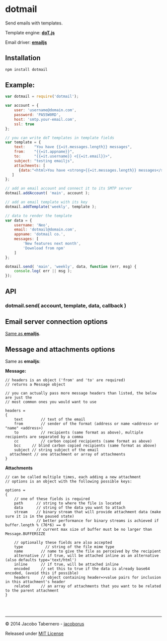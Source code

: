 dotmail
=======

Send emails with templates.

Template engine: **[doT.js](https://github.com/olado/doT)**

Email driver: **[emailjs](https://github.com/eleith/emailjs#emailserverconnectoptions)**


Installation
------------

```sh
npm install dotmail
```

Example:
--------

```js
var dotmail = require('dotmail');

var account = {
    user: 'username@domain.com',
    password: 'PA55W0RD',
    host: 'smtp.your-email.com',
    ssl: true
};

// you can write doT templates in template fields
var template = {
	text:    "You have {{=it.messages.length}} messages",
	from:    "{{=it.appname}}",
	to:      "{{=it.username}} <{{=it.email}}>",
	subject: "testing emailjs",
    attachments: [
      {data:"<html>You have <strong>{{=it.messages.length}} messages</strong></html>", alternative:true}
   ]
};

// add an email account and connect it to its SMTP server
dotmail.addAccount( 'main', account );

// add an email template with its key
dotmail.addTemplate('weekly', template );

// data to render the template
var data = {
	username: 'Neo',
	email: 'dotmail@domain.com',
	appname: 'dotmail co.',
	messages: [
		'New features next month',
		'Download from npm'
	]
};

dotmail.send( 'main', 'weekly', data, function (err, msg) {
	console.log( err || msg );
});
```


API
---

### dotmail.send( account, template, data, callback )


Email server connection options
-------------------------------

[Same as **emailjs**](https://github.com/eleith/emailjs#emailserverconnectoptions).


Message and attachments options
-------------------------------

Same as **emailjs**:

**Message:**

```
// headers is an object ('from' and 'to' are required)
// returns a Message object

// you can actually pass more message headers than listed, the below are just the
// most common ones you would want to use

headers =
{
    text        // text of the email
    from        // sender of the format (address or name <address> or "name" <address>)
    to          // recipients (same format as above), multiple recipients are separated by a comma
    cc          // carbon copied recipients (same format as above)
    bcc     // blind carbon copied recipients (same format as above)
    subject // string subject of the email
  attachment // one attachment or array of attachments
}
```

**Attachments**

```
// can be called multiple times, each adding a new attachment
// options is an object with the following possible keys:

options =
{
    // one of these fields is required
    path      // string to where the file is located
    data      // string of the data you want to attach
    stream    // binary stream that will provide attachment data (make sure it is in the paused state)
              // better performance for binary streams is achieved if buffer.length % (76*6) == 0
              // current max size of buffer must be no larger than Message.BUFFERSIZE

    // optionally these fields are also accepted
    type          // string of the file mime type
    name        // name to give the file as perceived by the recipient
    alternative // if true, will be attached inline as an alternative (also defaults type='text/html')
    inline      // if true, will be attached inline
    encoded     // set this to true if the data is already base64 encoded, (avoid this if possible)
    headers     // object containing header=>value pairs for inclusion in this attachment's header
    related     // an array of attachments that you want to be related to the parent attachment
}
```

<br><br>

---

© 2014 Jacobo Tabernero - [jacoborus](https://github.com/jacoborus)

Released under [MIT License](https://raw.github.com/jacoborus/wiretree/master/LICENSE)
